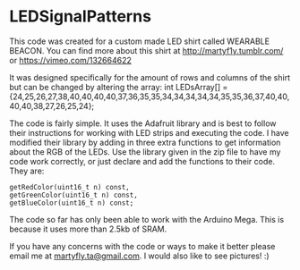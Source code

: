 # LEDSignalPatterns
This code was created for a custom made LED shirt called WEARABLE BEACON. You can find more about this shirt at http://martyf1y.tumblr.com/ or https://vimeo.com/132664622

It was designed specifically for the amount of rows and columns of the shirt but can be changed by altering the array: 
int LEDsArray[] = {24,25,26,27,38,40,40,40,40,37,36,35,35,34,34,34,34,34,35,35,36,37,40,40,40,40,38,27,26,25,24};

The code is fairly simple. It uses the Adafruit library and is best to follow their instructions for working with LED strips and executing the code. I have modified their library by adding in three extra functions to get information about the RGB of the LEDs. Use the library given in the zip file to have my code work correctly, or just declare and add the functions to their code. They are:

    getRedColor(uint16_t n) const,
    getGreenColor(uint16_t n) const,
    getBlueColor(uint16_t n) const;

The code so far has only been able to work with the Arduino Mega. This is because it uses more than 2.5kb of SRAM. 

If you have any concerns with the code or ways to make it better please email me at martyfly.ta@gmail.com. I would also like to see pictures! :)


